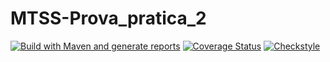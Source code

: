 # MTSS-Prova_pratica_2
[![Build with Maven and generate reports](https://github.com/chiara327/SCHIFO_2/actions/workflows/build.yml/badge.svg)](https://github.com/chiara327/SCHIFO_2/actions/workflows/build.yml)
[![Coverage Status](https://coveralls.io/repos/github/chiara327/MTSS-Prova_pratica_2/badge.svg?branch=main)](https://coveralls.io/github/chiara327/MTSS-Prova_pratica_2?branch=main)
[![Checkstyle](https://img.shields.io/badge/code%20style-Checkstyle-brightgreen.svg)](https://chiara327.github.io/SCHIFO_2/checkstyle.html)

